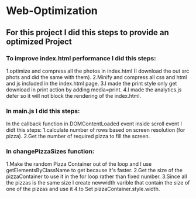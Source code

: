 # Web-Optimization

## For this project I did this steps to provide an optimized Project

### To improve index.html performance I did this steps:  
1.optimize and compress all the photos in index.html (I download the out src phots and did the same with them).
2.Minify and  compress all css and html and js included in the index.html page.
3.I made the print style only get download in print action by adding media=print.
4.I made the analytics.js defer so it will not block the rendering of the index.html.

### In main.js I did this steps:
In the callback function in DOMContentLoaded event inside scroll event I didt this steps:
1.calculate number of rows based on screen resolution (for pizza).
2.Get the number of required pizza to fill the screen.

### In changePizzaSizes function:
1.Make  the random Pizza Container out of the loop and I use getElementsByClassName to get because it's faster.
2.Get the size of the pizzaContainer to use it in the for loop rather than fixed number.
3.Since all the pizzas is the same size I create newwidth varible that contain the size of one of the pizzas and use it 4.to Set pizzaContainer.style.width.
